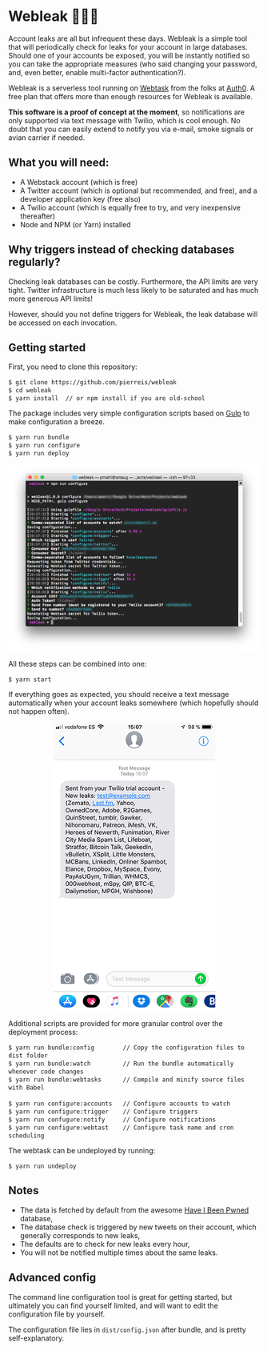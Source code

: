 # Webleak 🌊🌊🌊

Account leaks are all but infrequent these days. Webleak is a simple tool that will periodically check for leaks for your
account in large databases. Should one of your accounts be exposed, you will be instantly notified so you can take the
appropriate measures (who said changing your password, and, even better, enable multi-factor authentication?).

Webleak is a serverless tool running on [Webtask](https://webtask.io) from the folks at [Auth0](https://auth0.com). A free plan
that offers more than enough resources for Webleak is available.

**This software is a proof of concept at the moment**, so notifications are only supported via text message with Twilio, which
is cool enough. No doubt that you can easily extend to notify you via e-mail, smoke signals or avian carrier if needed.

## What you will need:

 - A Webstack account (which is free)
 - A Twitter account (which is optional but recommended, and free), and a developer application key (free also)
 - A Twilio account (which is equally free to try, and very inexpensive thereafter)
 - Node and NPM (or Yarn) installed

## Why triggers instead of checking databases regularly?

Checking leak databases can be costly. Furthermore, the API limits are very tight. Twitter infrastructure is much less
likely to be saturated and has much more generous API limits!

However, should you not define triggers for Webleak, the leak database will be accessed on each invocation.

## Getting started

First, you need to clone this repository:

    $ git clone https://github.com/pierreis/webleak
    $ cd webleak
    $ yarn install  // or npm install if you are old-school

The package includes very simple configuration scripts based on [Gulp](https://gulpjs.com) to make configuration a breeze.

    $ yarn run bundle
    $ yarn run configure
    $ yarn run deploy

<p align="center"> 
<img src="https://raw.githubusercontent.com/pierreis/webleak/master/images/configure.png">
</p>

All these steps can be combined into one:

    $ yarn start

If everything goes as expected, you should receive a text message automatically when your account leaks somewhere (which
hopefully should not happen often).

<p align="center"> 
<img src="https://raw.githubusercontent.com/pierreis/webleak/master/images/text.png">
</p>

Additional scripts are provided for more granular control over the deployment process:

    $ yarn run bundle:config        // Copy the configuration files to dist folder
    $ yarn run bundle:watch         // Run the bundle automatically whenever code changes
    $ yarn run bundle:webtasks      // Compile and minify source files with Babel

    $ yarn run configure:accounts   // Configure accounts to watch
    $ yarn run configure:trigger    // Configure triggers
    $ yarn run confugure:notify     // Configure notifications
    $ yarn run configure:webtast    // Configure task name and cron scheduling

The webtask can be undeployed by running:

    $ yarn run undeploy

## Notes

 - The data is fetched by default from the awesome [Have I Been Pwned](https://haveibeenpwned.com) database,
 - The database check is triggered by new tweets on their account, which generally corresponds to new leaks,
 - The defaults are to check for new leaks every hour,
 - You will not be notified multiple times about the same leaks.

## Advanced config

The command line configuration tool is great for getting started, but ultimately you can find yourself limited, and will want to
edit the configuration file by yourself. 

The configuration file lies in `dist/config.json` after bundle, and is pretty self-explanatory.